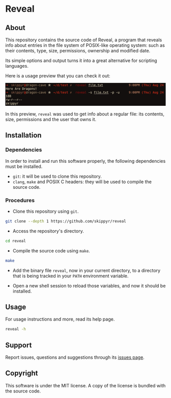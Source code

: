 # Reveal
## About
This repository contains the source code of Reveal, a program that reveals
info about entries in the file system of POSIX-like operating system: such as
their contents, type, size, permissions, ownership and modified date.

Its simple options and output turns it into a great alternative for scripting
languages.

Here is a usage preview that you can check it out:

![](preview.webp)

In this preview, `reveal` was used to get info about a regular file: its
contents, size, permissions and the user that owns it.

## Installation
### Dependencies
In order to install and run this software properly, the following dependencies
must be installed.

- `git`: it will be used to clone this repository.
- `clang`, `make` and POSIX C headers: they will be used to compile the source
                                       code.

### Procedures
- Clone this repository using `git`.

```bash
git clone --depth 1 https://github.com/skippyr/reveal
```

- Access the repository's directory.

```bash
cd reveal
```

- Compile the source code using `make`.

```bash
make
```

- Add the binary file `reveal`, now in your current directory, to a directory
  that is being tracked in your `PATH` environment variable.

- Open a new shell session to reload those variables, and now it should be
  installed.

## Usage
For usage instructions and more, read its help page.

```bash
reveal -h
```

## Support
Report issues, questions and suggestions through its [issues page](https://github.com/skippyr/reveal/issues).

## Copyright
This software is under the MIT license. A copy of the license is bundled with
the source code.
